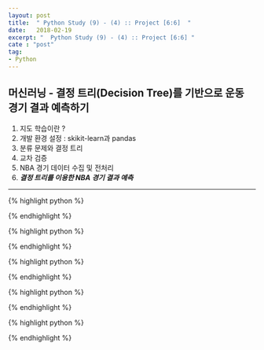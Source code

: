 ```yaml
---
layout: post
title:  " Python Study (9) - (4) :: Project [6:6]  "
date:   2018-02-19
excerpt: "  Python Study (9) - (4) :: Project [6:6] "
cate : "post"
tag:
- Python
---
```


## 머신러닝 - 결정 트리(Decision Tree)를 기반으로 운동 경기 결과 예측하기

1. 지도 학습이란 ?
2. 개발 환경 설정 : skikit-learn과 pandas
3. 분류 문제와 결정 트리
4. 교차 검증
5. NBA 경기 데이터 수집 및 전처리
6. **_결정 트리를 이용한 NBA 경기 결과 예측_**

---




{% highlight python %}



{% endhighlight %}




{% highlight python %}



{% endhighlight %}




{% highlight python %}



{% endhighlight %}




{% highlight python %}



{% endhighlight %}




{% highlight python %}



{% endhighlight %}


